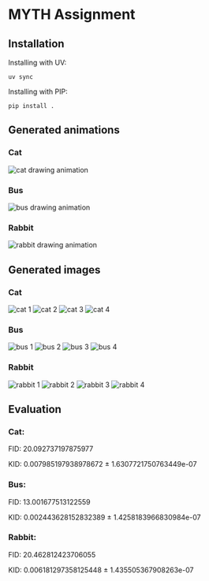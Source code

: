 # MYTH Assignment

## Installation

Installing with UV:

```
uv sync
```

Installing with PIP:

```
pip install .
```

## Generated animations

### Cat

![cat drawing animation](outputs\cat\cat_drawing_animation.gif)

### Bus

![bus drawing animation](outputs\bus\bus_drawing_animation.gif)

### Rabbit

![rabbit drawing animation](outputs\rabbit\rabbit_drawing_animation.gif)

## Generated images

### Cat

![cat 1](outputs\cat\cat_1.png)
![cat 2](outputs\cat\cat_2.png)
![cat 3](outputs\cat\cat_3.png)
![cat 4](outputs\cat\cat_4.png)

### Bus

![bus 1](outputs\bus\bus_1.png)
![bus 2](outputs\bus\bus_2.png)
![bus 3](outputs\bus\bus_3.png)
![bus 4](outputs\bus\bus_4.png)


### Rabbit

![rabbit 1](outputs\rabbit\rabbit_1.png)
![rabbit 2](outputs\rabbit\rabbit_2.png)
![rabbit 3](outputs\rabbit\rabbit_3.png)
![rabbit 4](outputs\rabbit\rabbit_4.png)


## Evaluation

### Cat:

FID: 20.092737197875977

KID: 0.007985197938978672 ± 1.6307721750763449e-07

### Bus:

FID: 13.001677513122559

KID: 0.002443628152832389 ± 1.4258183966830984e-07

### Rabbit:

FID: 20.462812423706055

KID: 0.006181297358125448 ± 1.435505367908263e-07
